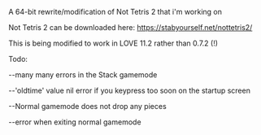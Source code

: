 A 64-bit rewrite/modification of Not Tetris 2 that i'm working on

Not Tetris 2 can be downloaded here: https://stabyourself.net/nottetris2/

This is being modified to work in LOVE 11.2 rather than 0.7.2 (!)

Todo:

--many many errors in the Stack gamemode

--'oldtime' value nil error if you keypress too soon on the startup screen

--Normal gamemode does not drop any pieces

--error when exiting normal gamemode
